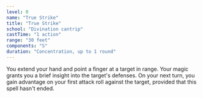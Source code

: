 ```yaml
---
level: 0
name: "True Strike"
title: "True Strike"
school: "Divination cantrip"
castTime: "1 action"
range: "30 feet"
components: "S"
duration: "Concentration, up to 1 round"
---
```


You extend your hand and point a finger at a target in range. Your magic grants you a brief insight into the target's defenses. On your next turn, you gain advantage on your first attack roll against the target, provided that this spell hasn't ended.
